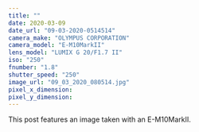 ```yaml
---
title: ""
date: 2020-03-09
date_url: "09-03-2020-0514514"
camera_make: "OLYMPUS CORPORATION"
camera_model: "E-M10MarkII"
lens_model: "LUMIX G 20/F1.7 II"
iso: "250"
fnumber: "1.8"
shutter_speed: "250"
image_url: "09_03_2020_080514.jpg"
pixel_x_dimension: 
pixel_y_dimension: 
---
```


This post features an image taken with an E-M10MarkII.
